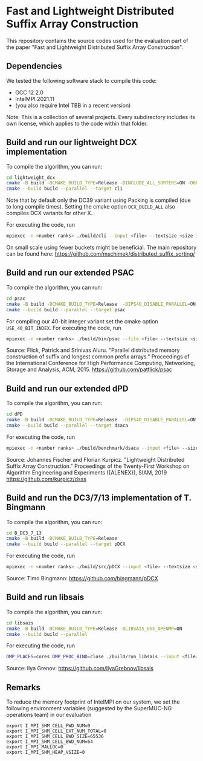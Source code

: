 # Fast and Lightweight Distributed Suffix Array Construction

This repository contains the source codes used for the evaluation part of the paper "Fast and Lightweight Distributed Suffix Array Construction".

## Dependencies

We tested the following software stack to compile this code:
- GCC 12.2.0
- IntelMPI 2021.11
- (you also require Intel TBB in a recent version)

Note: This is a collection of several projects. Every subdirectory includes its own license, which applies to the code within that folder.

## Build and run our lightweight DCX implementation

To compile the algorithm, you can run:
```bash
cd lightweight_dcx
cmake -B build -DCMAKE_BUILD_TYPE=Release -DINCLUDE_ALL_SORTERS=ON -DOPTIMIZE_DATA_TYPES=OFF -DIPS4O_DISABLE_PARALLEL=ON
cmake --build build --parallel --target cli
```

Note that by default only the DC39 variant using Packing is compiled (due to long compile times).
Setting the cmake option `DCX_BUILD_ALL` also compiles DCX variants for other X.

For executing the code, run
```bash
mpiexec -n <number ranks> ./build/cli --input <file> --textsize <size in bytes> --dcx <dc39> --atomic-sorter ams --discarding-threshold 0.7 --ams-levels 2 --splitter-sampling random --splitter-sorting central --use-random-sampling-splitters --num-samples-splitters 20000 --buckets-sample-phase 16,16 --buckets-merging-phase 64,64,16 --use-binary-search-for-splitters --use-randomized-chunks --avg-chunks-pe 10000 --use-char-packing-samples --use-char-packing-merging --buckets-phase3 1 --samples-buckets-phase3 10000 --rearrange-buckets-balanced --use-compressed-buckets --pack-extra-words 0 --json-output-path <output-path-for-logs>
```

On small scale using fewer buckets might be beneficial.
The main repository can be found here:
https://github.com/mschimek/distributed_suffix_sorting/


## Build and run our extended PSAC

To compile the algorithm, you can run:
```bash
cd psac
cmake -B build -DCMAKE_BUILD_TYPE=Release  -DIPS4O_DISABLE_PARALLEL=ON
cmake --build build --parallel --target psac
```
For compiling our 40-bit integer variant set the cmake option `USE_40_BIT_INDEX`.
For executing the code, run
```bash
mpiexec -n <number ranks> ./build/bin/psac --file <file> --textsize <size in bytes> --threshold_fast_resolval <0.1, 1.0>  --json_output_path <output-path-for-logs>  [--use_ams --use_ips4o  --ams_levels <1, 2>]
```
Source:
Flick, Patrick and Srinivas Aluru. "Parallel distributed memory construction of suffix and longest common prefix arrays." Proceedings of the International Conference for High Performance Computing, Networking, Storage and Analysis, ACM, 2015.
https://github.com/patflick/psac


## Build and run our extended dPD

To compile the algorithm, you can run:
```bash
cd dPD
cmake -B build -DCMAKE_BUILD_TYPE=Release  -DIPS4O_DISABLE_PARALLEL=ON
cmake --build build --parallel --target dsaca
```
For executing the code, run
```bash
mpiexec -n <number ranks> ./build/benchmark/dsaca --input <file> --size <size in bytes> --discarding [--use_ams --ams_levels <1,2>]
```
Source:
Johannes Fischer and Florian Kurpicz. "Lightweight Distributed Suffix Array Construction." Proceedings of the Twenty-First Workshop on Algorithm Engineering and Experiments ({ALENEX}), SIAM, 2019
https://github.com/kurpicz/dsss

## Build and run the DC3/7/13 implementation of T. Bingmann

To compile the algorithm, you can run:
```bash
cd B_DC3_7_13
cmake -B build -DCMAKE_BUILD_TYPE=Release
cmake --build build --parallel --target pDCX
```

For executing the code, run
```bash
mpiexec -n <number ranks> ./build/src/pDCX --input <file> --textsize <size in bytes> --dcx <3/7/13>
```

Source:
Timo Bingmann: https://github.com/bingmann/pDCX

## Build and run libsais

To compile the algorithm, you can run:
```bash
cd libsais
cmake -B build -DCMAKE_BUILD_TYPE=Release -DLIBSAIS_USE_OPENMP=ON
cmake --build build --parallel
```

For executing the code, run
```bash
OMP_PLACES=cores OMP_PROC_BIND=close ./build/run_libsais --input <file> --textsize <size in bytes> --num_threads <num threads to use>  --json_output_path bla --iteration <used to differtiate multiple runs, directly written to output>
```

Source:
Ilya Grenov: https://github.com/IlyaGrebnov/libsais


## Remarks
To reduce the memory footprint of IntelMPI on our system, we set the following environment variables (suggested by the SuperMUC-NG operations team) in our evaluation

```
export I_MPI_SHM_CELL_FWD_NUM=0
export I_MPI_SHM_CELL_EXT_NUM_TOTAL=0
export I_MPI_SHM_CELL_BWD_SIZE=65536
export I_MPI_SHM_CELL_BWD_NUM=64
export I_MPI_MALLOC=0
export I_MPI_SHM_HEAP_VSIZE=0
```
